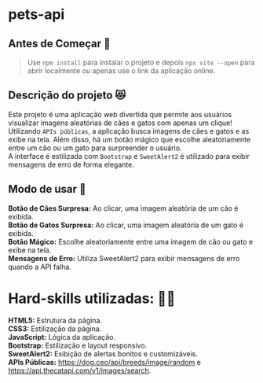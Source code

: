 # pets-api

## Antes de Começar 🥇
> Use `npm install` para instalar o projeto e depois `npx vite --open` para abrir localmente ou apenas use o link da aplicação online.

## Descrição do projeto 😻
Este projeto é uma aplicação web divertida que permite aos usuários visualizar imagens aleatórias de cães e gatos com apenas um clique! Utilizando `APIs públicas`, a aplicação busca imagens de cães e gatos e as exibe na tela. Além disso, há um botão mágico que escolhe aleatoriamente entre um cão ou um gato para surpreender o usuário. <br> A interface é estilizada com `Bootstrap` e `SweetAlert2` é utilizado para exibir mensagens de erro de forma elegante.

## Modo de usar 🐶
**Botão de Cães Surpresa:** Ao clicar, uma imagem aleatória de um cão é exibida. <br>
**Botão de Gatos Surpresa:** Ao clicar, uma imagem aleatória de um gato é exibida. <br>
**Botão Mágico:** Escolhe aleatoriamente entre uma imagem de cão ou gato e exibe na tela. <br>
**Mensagens de Erro:** Utiliza SweetAlert2 para exibir mensagens de erro quando a API falha. <br>

# Hard-skills utilizadas: 👨‍🔧
**HTML5:** Estrutura da página. <br>
**CSS3:** Estilização da página. <br>
**JavaScript:** Lógica da aplicação. <br>
**Bootstrap:** Estilização e layout responsivo. <br> 
**SweetAlert2:** Exibição de alertas bonitos e customizáveis. <br>
**APIs Públicas:** https://dog.ceo/api/breeds/image/random e https://api.thecatapi.com/v1/images/search. <br>
